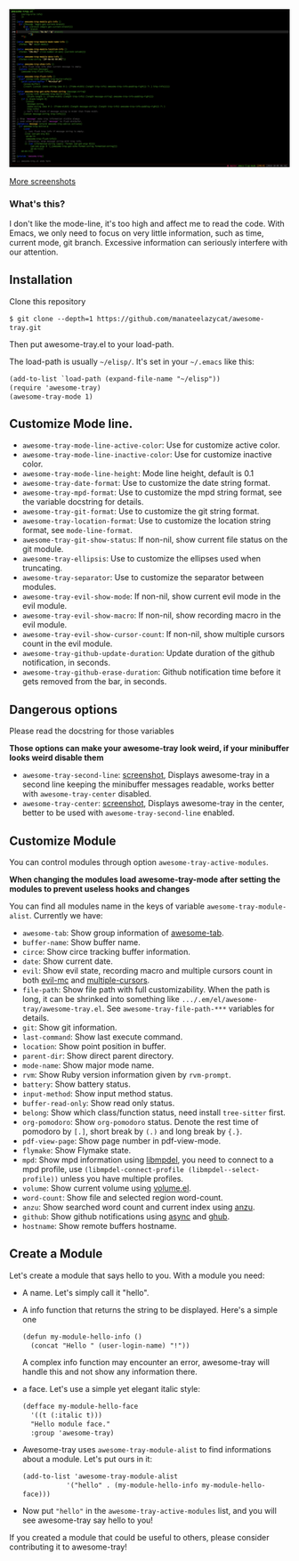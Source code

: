 <img src="./screenshots/screenshot.png">

[More screenshots](./screenshots/README.md)

### What's this?
I don't like the mode-line, it's too high and affect me to read the code.
With Emacs, we only need to focus on very little information, such as time, current mode, git branch.
Excessive information can seriously interfere with our attention.

## Installation
Clone this repository

```console
$ git clone --depth=1 https://github.com/manateelazycat/awesome-tray.git
```

Then put awesome-tray.el to your load-path.

The load-path is usually `~/elisp/`. It's set in your `~/.emacs` like this:

```Elisp
(add-to-list `load-path (expand-file-name "~/elisp"))
(require 'awesome-tray)
(awesome-tray-mode 1)
```

## Customize Mode line.

- `awesome-tray-mode-line-active-color`: Use for customize active color.
- `awesome-tray-mode-line-inactive-color`: Use for customize inactive color.
- `awesome-tray-mode-line-height`: Mode line height, default is 0.1
- `awesome-tray-date-format`: Use to customize the date string format.
- `awesome-tray-mpd-format`: Use to customize the mpd string format, see the variable docstring for details.
- `awesome-tray-git-format`: Use to customize the git string format.
- `awesome-tray-location-format`: Use to customize the location string format, see `mode-line-format`.
- `awesome-tray-git-show-status`: If non-nil, show current file status on the git module.
- `awesome-tray-ellipsis`: Use to customize the ellipses used when truncating.
- `awesome-tray-separator`: Use to customize the separator between modules.
- `awesome-tray-evil-show-mode`: If non-nil, show current evil mode in the evil module.
- `awesome-tray-evil-show-macro`: If non-nil, show recording macro in the evil module.
- `awesome-tray-evil-show-cursor-count`: If non-nil, show multiple cursors count in the evil module.
- `awesome-tray-github-update-duration`: Update duration of the github notification, in seconds.
- `awesome-tray-github-erase-duration`: Github notification time before it gets removed from the bar, in seconds.

## Dangerous options
Please read the docstring for those variables

**Those options can make your awesome-tray look weird, if your minibuffer looks weird disable them**

- `awesome-tray-second-line`: [screenshot](./screenshots/screenshot2.png), Displays awesome-tray in a second line keeping the minibuffer messages readable, works better with `awesome-tray-center` disabled.
- `awesome-tray-center`: [screenshot](./screenshots/centered.png), Displays awesome-tray in the center, better to be used with `awesome-tray-second-line` enabled.

## Customize Module
You can control modules through option ```awesome-tray-active-modules```.

**When changing the modules load awesome-tray-mode after setting the modules to prevent useless hooks and changes**

You can find all modules name in the keys of variable ```awesome-tray-module-alist```. Currently we have:

- `awesome-tab`: Show group information of [awesome-tab](https://github.com/manateelazycat/awesome-tab).
- `buffer-name`: Show buffer name.
- `circe`: Show circe tracking buffer information.
- `date`: Show current date.
- `evil`: Show evil state, recording macro and multiple cursors count in both [evil-mc](https://github.com/gabesoft/evil-mc) and [multiple-cursors](https://github.com/magnars/multiple-cursors.el).
- `file-path`: Show file path with full customizability. When the path is long, it can be shrinked into something like `.../.em/el/awesome-tray/awesome-tray.el`. See `awesome-tray-file-path-***` variables for details.
- `git`: Show git information.
- `last-command`: Show last execute command.
- `location`: Show point position in buffer.
- `parent-dir`: Show direct parent directory.
- `mode-name`: Show major mode name.
- `rvm`: Show Ruby version information given by `rvm-prompt`.
- `battery`: Show battery status.
- `input-method`: Show input method status.
- `buffer-read-only`: Show read only status.
- `belong`: Show which class/function status, need install `tree-sitter` first.
- `org-pomodoro`: Show `org-pomodoro` status. Denote the rest time of pomodoro by `[.]`, short break by `(.)` and long break by `{.}`.
- `pdf-view-page`: Show page number in pdf-view-mode.
- `flymake`: Show Flymake state.
- `mpd`: Show mpd information using [libmpdel](https://github.com/mpdel/libmpdel), you need to connect to a mpd profile, use `(libmpdel-connect-profile (libmpdel--select-profile))` unless you have multiple profiles.
- `volume`: Show current volume using [volume.el](https://github.com/dbrock/volume.el).
- `word-count`: Show file and selected region word-count.
- `anzu`: Show searched word count and current index using [anzu](https://github.com/emacsorphanage/anzu).
- `github`: Show github notifications using [async](https://github.com/jwiegley/emacs-async) and [ghub](https://github.com/magit/ghub).
- `hostname`: Show remote buffers hostname.

## Create a Module
Let's create a module that says hello to you. With a module you need:

- A name. Let's simply call it "hello".

- A info function that returns the string to be displayed. Here's a simple one

  ``` emacs-lisp
  (defun my-module-hello-info ()
    (concat "Hello " (user-login-name) "!"))
  ```

  A complex info function may encounter an error, awesome-tray will handle this and not show any information there.

- a face. Let's use a simple yet elegant italic style:

  ``` emacs-lisp
  (defface my-module-hello-face
    '((t (:italic t)))
    "Hello module face."
    :group 'awesome-tray)
  ```

- Awesome-tray uses `awesome-tray-module-alist` to find informations about a module. Let's put ours in it:

  ``` emacs-lisp
  (add-to-list 'awesome-tray-module-alist
             '("hello" . (my-module-hello-info my-module-hello-face)))
  ```

- Now put `"hello"` in the `awesome-tray-active-modules` list, and you will see awesome-tray say hello to you!

If you created a module that could be useful to others, please consider contributing it to awesome-tray!
